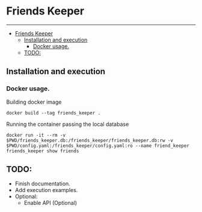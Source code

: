 # Friends Keeper

---

- [Friends Keeper](#friends-keeper)
  - [Installation and execution](#installation-and-execution)
    - [Docker usage.](#docker-usage)
  - [TODO:](#todo)

## Installation and execution

### Docker usage.

Building docker image

```console
docker build --tag friends_keeper .
```

Running the container passing the local database

```console
docker run -it --rm -v $PWD/friends_keeper.db:/friends_keeper/friends_keeper.db:rw -v $PWD/config.yaml:/friends_keeper/config.yaml:ro --name friend_keeper friends_keeper show friends
```

## TODO:

- Finish documentation.
- Add execution examples.
- Optional:
  - Enable API (Optional)
